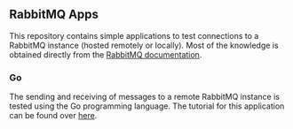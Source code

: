 ## RabbitMQ Apps
This repository contains simple applications to test connections to a RabbitMQ instance (hosted remotely or locally). Most of the knowledge is obtained directly from the [RabbitMQ documentation](https://www.rabbitmq.com/tutorials). 

### Go
The sending and receiving of messages to a remote RabbitMQ instance is tested using the Go programming language. The tutorial for this application can be found over [here](https://www.rabbitmq.com/tutorials/tutorial-one-go).
